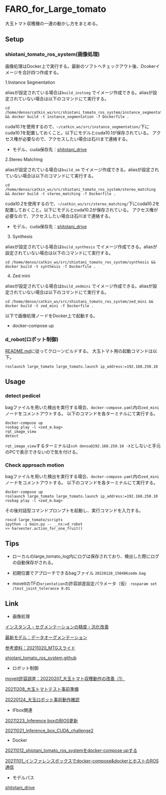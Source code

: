 # FARO_for_Large_tomato
大玉トマト収穫機の一連の動かし方をまとめる。

## Setup
### shiotani_tomato_ros_system(画像処理)
画像処理はDocker上で実行する。最新のソフトへチェックアウト後、Dcokerイメージを合計四つ作成する。

1.Instance Segmentation

aliasが設定されている場合は`build_instseg` でイメージ作成できる。aliasが設定されていない場合は以下のコマンドにて実行する。

```
cd /home/denso/catkin_ws/src/shiotani_tomato_ros_system/instance_segmentation && docker build -t instance_segmentation -f Dockerfile .
```

cuda10.1を使用するので、`~/catkin_ws/src/instance_segmentation/`下にcuda10.1を配置しておくこと。以下にモデルとcuda10.1が保存されている。
アクセス権が必要なので、アクセスしたい場合は石川まで連絡する。

- モデル、cuda保存先：[shitotani_drive](https://drive.google.com/drive/folders/1St_zGmSexP-WBKQZmUKT2vBYf9QTvqIE?usp=sharing)

2.Stereo Matching

aliasが設定されている場合は`build_sm` でイメージ作成できる。aliasが設定されていない場合は以下のコマンドにて実行する。

```
cd /home/denso/catkin_ws/src/shiotani_tomato_ros_system/stereo_matching && docker build -t stereo_matching -f Dockerfile .
```

cuda10.2を使用するので、`~/catkin_ws/src/stereo_matching/`下にcuda10.2を配置しておくこと。以下にモデルとcuda10.2が保存されている。
アクセス権が必要なので、アクセスしたい場合は石川まで連絡する。

- モデル、cuda保存先：[shitotani_drive](https://drive.google.com/drive/folders/1St_zGmSexP-WBKQZmUKT2vBYf9QTvqIE?usp=sharing)

3. Synthesis

aliasが設定されている場合は`build_synthesis` でイメージ作成できる。aliasが設定されていない場合は以下のコマンドにて実行する。

```
cd /home/denso/catkin_ws/src/shiotani_tomato_ros_system/synthesis && docker build -t synthesis -f Dockerfile .
```

4. Zed mini

aliasが設定されている場合は`build_zedmini` でイメージ作成できる。aliasが設定されていない場合は以下のコマンドにて実行する。

```
cd /home/denso/catkin_ws/src/shiotani_tomato_ros_system/zed_mini && docker build -t zed_mini -f Dockerfile .
```

以下で画像処理ノードをDocker上で起動する。

- docker-compose up

### d_robot(ロボット制御)

[README.md](https://github.com/denso-robot-fa/d_robot/blob/master/README.md)に従ってクローンビルドする。
大玉トマト用の起動コマンドは以下。

```
roslaunch large_tomato large_tomato.launch ip_address:=192.168.250.10
```

## Usage
### detect pedicel

bagファイルを用いた検出を実行する場合、`docker-compose.yaml`内の`zed_mini`ノードをコメントアウトする。
以下のコマンドを各ターミナルにて実行する。

```
docker-compose up
rosbag play -l <zed_m.bag>
rqt_image_view
detect
``` 
`rqt_image_view`するターミナルは`ssh denso@192.168.250.10 -X`としないと手元のPCで表示できないので気を付ける。

### Check approach motion

bagファイルを用いた検出を実行する場合、`docker-compose.yaml`内の`zed_mini`ノードをコメントアウトする。
以下のコマンドを各ターミナルにて実行する。

```
docker-compose up
roslaunch large_tomato large_tomato.launch ip_address:=192.168.250.10
rosbag play -l <zed_m.bag>
``` 
その後対話型コマンドプロンプトを起動し、実行コマンドを入力する。
```
roscd large_tomato/scripts
ipython -i main.py -- __ns:=d_robot
>> harvester.action_for_one_fruit()
```

## Tips
- ローカルのlarge_tomato_log内にログは保存されており、検出した際にログの自動保存がされる。

- 初期位置でアプローチできるbagファイル
`20220128_150406zedm.bag`

- moveitのTFの`orientation`の許容誤差設定パラメータ（仮）
`rosparam set /test_joint_tolerance 0.01`

## Link
- 画像処理

[インスタンス・セグメンテーションの精度・汎化改善](https://appl.dndev.net/sn03/wiki/pages/viewpage.action?pageId=431484814)

[最新モデル：データオーグメンテーション](https://appl.dndev.net/sn03/wiki/pages/viewpage.action?pageId=431992839)

[参考資料：20211020_MTGスライド](https://appl.dndev.net/sn03/wiki/pages/viewpage.action?pageId=412279185)

[shiotani_tomato_ros_system.github](https://github.com/denso-robot-fa/shiotani_tomato_ros_system)

- ロボット制御

[moveit許容誤差：20220207_大玉トマト収穫動作の改善（1）](https://appl.dndev.net/sn03/wiki/pages/viewpage.action?pageId=445490702)

[20211208_大玉トマトテスト事前準備](https://appl.dndev.net/sn03/wiki/pages/viewpage.action?pageId=445490702)

[20220124_大玉ロボット事前動作確認](https://appl.dndev.net/sn03/wiki/pages/viewpage.action?pageId=445490702)

- IFbox関連

[20211223_Inference boxのBIOS更新](https://appl.dndev.net/sn03/wiki/pages/viewpage.action?pageId=426885822)

[20211021_Inference_box_CUDA_challenge2](https://appl.dndev.net/sn03/wiki/display/RBAGR/20211021_Inference_box_CUDA_challenge2)

- Docker

[20211012_shiotani_tomato_ros_systemをdocker-compose upする](https://appl.dndev.net/sn03/wiki/pages/viewpage.action?pageId=409885442)

[20211101_インファレンスボックスでdocker-compose&dockerとホストのROS通信](https://appl.dndev.net/sn03/wiki/pages/viewpage.action?pageId=414115051)

- モデルパス

[shitotani_drive](https://drive.google.com/drive/folders/1St_zGmSexP-WBKQZmUKT2vBYf9QTvqIE?usp=sharing)



